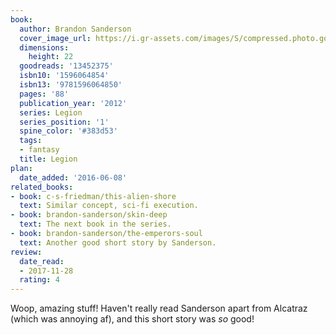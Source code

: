 ```yaml
---
book:
  author: Brandon Sanderson
  cover_image_url: https://i.gr-assets.com/images/S/compressed.photo.goodreads.com/books/1338512017l/13452375.jpg
  dimensions:
    height: 22
  goodreads: '13452375'
  isbn10: '1596064854'
  isbn13: '9781596064850'
  pages: '88'
  publication_year: '2012'
  series: Legion
  series_position: '1'
  spine_color: '#383d53'
  tags:
  - fantasy
  title: Legion
plan:
  date_added: '2016-06-08'
related_books:
- book: c-s-friedman/this-alien-shore
  text: Similar concept, sci-fi execution.
- book: brandon-sanderson/skin-deep
  text: The next book in the series.
- book: brandon-sanderson/the-emperors-soul
  text: Another good short story by Sanderson.
review:
  date_read:
  - 2017-11-28
  rating: 4
---
```


Woop, amazing stuff! Haven't really read Sanderson apart from Alcatraz (which was annoying af), and this short story was *so* good!

